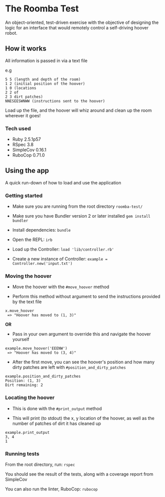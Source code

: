 # The Roomba Test

An object-oriented, test-driven exercise with the objective of designing the logic for an interface that would remotely control a self-driving hoover robot.

## How it works

All information is passed in via a text file

e.g
```
5 5 (length and depth of the room)
1 2 (initial position of the hoover)
1 0 (locations
2 2 of
2 3 dirt patches)
NNESEESWNWW (instructions sent to the hoover)
```

Load up the file, and the hoover will whiz around and clean up the room wherever it goes!

### Tech used
- Ruby 2.5.1p57
- RSpec 3.8
- SimpleCov 0.16.1
- RuboCop 0.71.0

## Using the app

A quick run-down of how to load and use the application

### Getting started

- Make sure you are running from the root directory `roomba-test/`

- Make sure you have Bundler version 2 or later installed `gem install bundler`

- Install dependencies: `bundle`

- Open the REPL: `irb`

- Load up the Controller: `load 'lib/controller.rb'`

- Create a new instance of Controller: `example = Controller.new('input.txt')`

### Moving the hoover

- Move the hoover with the `#move_hoover` method

- Perform this method without argument to send the instructions provided by the text file

```
x.move_hoover
 => "Hoover has moved to (1, 3)"
```

__OR__

- Pass in your own argument to override this and navigate the hoover yourself

```
example.move_hoover('EEENW')
 => "Hoover has moved to (3, 4)"
```

- After the first move, you can see the hoover's position and how many dirty patches are left with `#position_and_dirty_patches`

```
example.position_and_dirty_patches
Position: (1, 3)
Dirt remaining: 2
```

### Locating the hoover

- This is done with the `#print_output` method

- This will print (to stdout) the x, y location of the hoover, as well as the number of patches of dirt it has cleaned up

```
example.print_output
3, 4
1
```

### Running tests

From the root directory, run: `rspec`

You should see the result of the tests, along with a coverage report from SimpleCov

You can also run the linter, RuboCop: `rubocop`
